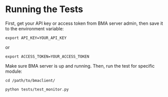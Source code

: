 # Running the Tests

First, get your API key or access token from BMA server admin, then save it to
the environment variable:

    export API_KEY=YOUR_API_KEY

or

    export ACCESS_TOKEN=YOUR_ACCESS_TOKEN

Make sure BMA server is up and running. Then, run the test for specific module:

    cd /path/to/bmaclient/

    python tests/test_monitor.py
